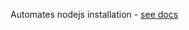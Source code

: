 Automates nodejs installation - [see docs](https://github.com/nodesource/distributions/blob/master/README.md#installation-instructions)